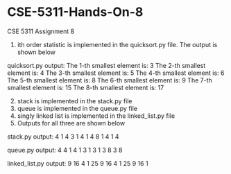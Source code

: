 # CSE-5311-Hands-On-8
CSE 5311 Assignment 8

1. ith order statistic is implemented in the quicksort.py file. The output is shown below

quicksort.py output:
The 1-th smallest element is: 3
The 2-th smallest element is: 4
The 3-th smallest element is: 5
The 4-th smallest element is: 6
The 5-th smallest element is: 8
The 6-th smallest element is: 9
The 7-th smallest element is: 15
The 8-th smallest element is: 17

2. stack is implemented in the stack.py file
3. queue is implemented in the queue.py file
4. singly linked list is implemented in the linked_list.py file
5. Outputs for all three are shown below

stack.py output:
4 
1 4 
3 1 4 
1 4 
8 1 4 
1 4 

queue.py output:
4 
4 1 
4 1 3 
1 3 
1 3 8 
3 8 

linked_list.py output:
9 16 4 1 
25 9 16 4 1 
25 9 16 1 
